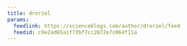 ```yaml
---
title: drorzel
params:
  feedlink: https://scienceblogs.com/author/drorzel/feed
  feedid: c9e2ad65a1f73bf7cc2672e7c064f11a
---
```

